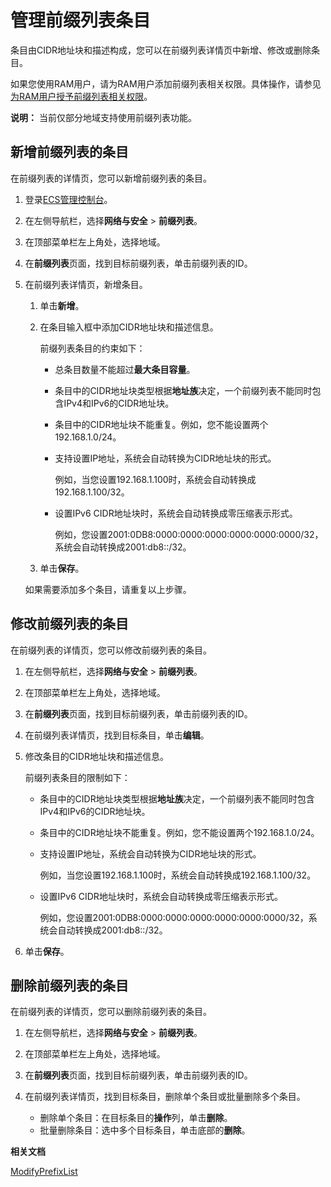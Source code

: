 # 管理前缀列表条目

条目由CIDR地址块和描述构成，您可以在前缀列表详情页中新增、修改或删除条目。

如果您使用RAM用户，请为RAM用户添加前缀列表相关权限。具体操作，请参见[为RAM用户授予前缀列表相关权限]()。

**说明：** 当前仅部分地域支持使用前缀列表功能。

## 新增前缀列表的条目

在前缀列表的详情页，您可以新增前缀列表的条目。

1.  登录[ECS管理控制台](https://ecs.console.aliyun.com)。

2.  在左侧导航栏，选择**网络与安全** \> **前缀列表**。

3.  在顶部菜单栏左上角处，选择地域。

4.  在**前缀列表**页面，找到目标前缀列表，单击前缀列表的ID。

5.  在前缀列表详情页，新增条目。

    1.  单击**新增**。

    2.  在条目输入框中添加CIDR地址块和描述信息。

        前缀列表条目的约束如下：

        -   总条目数量不能超过**最大条目容量**。
        -   条目中的CIDR地址块类型根据**地址族**决定，一个前缀列表不能同时包含IPv4和IPv6的CIDR地址块。
        -   条目中的CIDR地址块不能重复。例如，您不能设置两个192.168.1.0/24。
        -   支持设置IP地址，系统会自动转换为CIDR地址块的形式。

            例如，当您设置192.168.1.100时，系统会自动转换成192.168.1.100/32。

        -   设置IPv6 CIDR地址块时，系统会自动转换成零压缩表示形式。

            例如，您设置2001:0DB8:0000:0000:0000:0000:0000:0000/32，系统会自动转换成2001:db8::/32。

    3.  单击**保存**。

    如果需要添加多个条目，请重复以上步骤。


## 修改前缀列表的条目

在前缀列表的详情页，您可以修改前缀列表的条目。

1.  在左侧导航栏，选择**网络与安全** \> **前缀列表**。

2.  在顶部菜单栏左上角处，选择地域。

3.  在**前缀列表**页面，找到目标前缀列表，单击前缀列表的ID。

4.  在前缀列表详情页，找到目标条目，单击**编辑**。

5.  修改条目的CIDR地址块和描述信息。

    前缀列表条目的限制如下：

    -   条目中的CIDR地址块类型根据**地址族**决定，一个前缀列表不能同时包含IPv4和IPv6的CIDR地址块。
    -   条目中的CIDR地址块不能重复。例如，您不能设置两个192.168.1.0/24。
    -   支持设置IP地址，系统会自动转换为CIDR地址块的形式。

        例如，当您设置192.168.1.100时，系统会自动转换成192.168.1.100/32。

    -   设置IPv6 CIDR地址块时，系统会自动转换成零压缩表示形式。

        例如，您设置2001:0DB8:0000:0000:0000:0000:0000:0000/32，系统会自动转换成2001:db8::/32。

6.  单击**保存**。


## 删除前缀列表的条目

在前缀列表的详情页，您可以删除前缀列表的条目。

1.  在左侧导航栏，选择**网络与安全** \> **前缀列表**。

2.  在顶部菜单栏左上角处，选择地域。

3.  在**前缀列表**页面，找到目标前缀列表，单击前缀列表的ID。

4.  在前缀列表详情页，找到目标条目，删除单个条目或批量删除多个条目。

    -   删除单个条目：在目标条目的**操作**列，单击**删除**。
    -   批量删除条目：选中多个目标条目，单击底部的**删除**。

**相关文档**  


[ModifyPrefixList](/cn.zh-CN/API参考/前缀列表/ModifyPrefixList.md)

